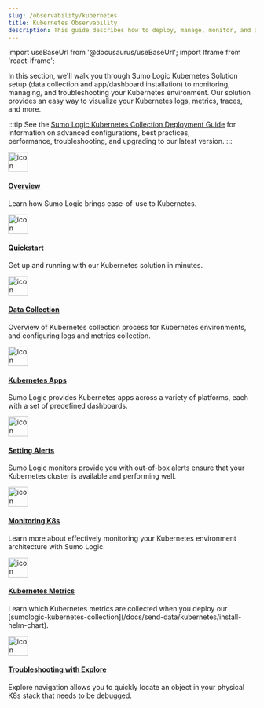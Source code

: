 ```yaml
---
slug: /observability/kubernetes
title: Kubernetes Observability
description: This guide describes how to deploy, manage, monitor, and administer your Sumo Logic Kubernetes environment.
---
```


import useBaseUrl from '@docusaurus/useBaseUrl';
import Iframe from 'react-iframe';

In this section, we'll walk you through Sumo Logic Kubernetes Solution setup (data collection and app/dashboard installation) to monitoring, managing, and troubleshooting your Kubernetes environment. Our solution provides an easy way to visualize your Kubernetes logs, metrics, traces, and more.

:::tip
See the [Sumo Logic Kubernetes Collection Deployment Guide](/docs/send-data/kubernetes/helm-chart-overview.md) for information on advanced configurations, best practices, performance, troubleshooting, and upgrading to our latest version.
:::

<div className="box-wrapper">
<div className="box smallbox card">
  <div className="container">
  <a href="/docs/observability/kubernetes/about"><img src={useBaseUrl('img/icons/operations/kubernetes.png')} alt="icon" width="40"/><h4>Overview</h4></a>
  <p>Learn how Sumo Logic brings ease-of-use to Kubernetes.</p>
  </div>
</div>
<div className="box smallbox card">
  <div className="container">
  <a href="/docs/observability/kubernetes/quickstart"><img src={useBaseUrl('img/icons/operations/kubernetes.png')} alt="icon" width="40"/><h4>Quickstart</h4></a>
  <p>Get up and running with our Kubernetes solution in minutes.</p>
  </div>
</div>
<div className="box smallbox card">
    <div className="container">
      <a href="/docs/observability/kubernetes/collection-setup"><img src={useBaseUrl('img/icons/operations/kubernetes.png')} alt="icon" width="40"/><h4>Data Collection</h4></a>
      <p>Overview of Kubernetes collection process for Kubernetes environments, and configuring logs and metrics collection.</p>
      </div>
    </div>
    <div className="box smallbox card">
      <div className="container">
      <a href="/docs/observability/kubernetes/apps"><img src={useBaseUrl('img/icons/operations/kubernetes.png')} alt="icon" width="40"/><h4>Kubernetes Apps</h4></a>
      <p>Sumo Logic provides Kubernetes apps across a variety of platforms, each
      with a set of predefined dashboards.</p>
      </div>
    </div>
    <div className="box smallbox card">
      <div className="container">
      <a href="/docs/observability/kubernetes/alerts"><img src={useBaseUrl('img/icons/operations/kubernetes.png')} alt="icon" width="40"/><h4>Setting Alerts</h4></a>
      <p>Sumo Logic monitors provide you with out-of-box alerts ensure that your Kubernetes cluster is available and performing well.</p>
      </div>
    </div>
    <div className="box smallbox card">
      <div className="container">
      <a href="/docs/observability/kubernetes/monitoring"><img src={useBaseUrl('img/icons/operations/kubernetes.png')} alt="icon" width="40"/><h4>Monitoring K8s</h4></a>
      <p>Learn more about effectively monitoring your Kubernetes environment architecture with Sumo Logic.</p>
      </div>
    </div>
    <div className="box smallbox card">
      <div className="container">
      <a href="/docs/metrics/kubernetes-metrics"><img src={useBaseUrl('img/icons/operations/kubernetes.png')} alt="icon" width="40"/><h4>Kubernetes Metrics</h4></a>
      <p>Learn which Kubernetes metrics are collected when you deploy our [sumologic-kubernetes-collection](/docs/send-data/kubernetes/install-helm-chart).</p>
      </div>
    </div>
    <div className="box smallbox card">
      <div className="container">
      <a href="/docs/observability/kubernetes/troubleshoot-with-explore"><img src={useBaseUrl('img/icons/operations/kubernetes.png')} alt="icon" width="40"/><h4>Troubleshooting with Explore</h4></a>
      <p>Explore navigation allows you to quickly locate an object in your physical K8s stack that needs to be debugged.</p>
      </div>
    </div>
  </div>
